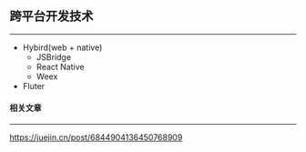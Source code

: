## 跨平台开发技术

------

- Hybird(web + native)
  - JSBridge
  - React Native
  - Weex
- Fluter







#### 相关文章

------

https://juejin.cn/post/6844904136450768909

